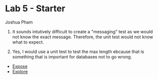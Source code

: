 # Lab 5 - Starter
Joshua Pham

1) It sounds intutively difficult to create a "messaging" test as we would not know the exact message. Therefore, the unit test would not know what to expect.

2) Yes, I would use a unit test to test the max length ebcause that is something that is important for databases not to go wrong. 


- [Expose](https://phamjoshua6.github.io/Lab5_Starter/expose.html)
- [Explore](https://phamjoshua6.github.io/Lab5_Starter/explore.html)